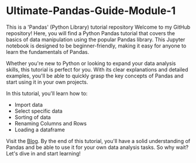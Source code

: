 # Ultimate-Pandas-Guide-Module-1
This is a 'Pandas' (Python Library) tutorial repository
Welcome to my GitHub repository! Here, you will find a Python Pandas tutorial that covers the basics of data manipulation using the popular Pandas library. This Jupyter notebook is designed to be beginner-friendly, making it easy for anyone to learn the fundamentals of Pandas.

Whether you're new to Python or looking to expand your data analysis skills, this tutorial is perfect for you. With its clear explanations and detailed examples, you'll be able to quickly grasp the key concepts of Pandas and start using it in your own projects.

In this tutorial, you'll learn how to:
- Import data 
- Select specific data
- Sorting of data
- Renaming Columns and Rows
- Loading a dataframe

Visit the [Blog](https://medium.com/@siddharthgov01/ultimate-pandas-guide-module-1-910edf54935).
By the end of this tutorial, you'll have a solid understanding of Pandas and be able to use it for your own data analysis tasks. So why wait? Let's dive in and start learning!
